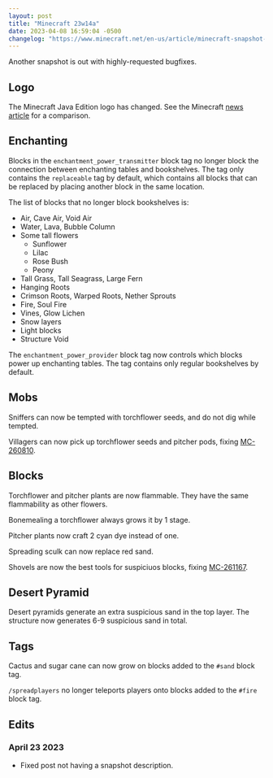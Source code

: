 ```yaml
---
layout: post
title: "Minecraft 23w14a"
date: 2023-04-08 16:59:04 -0500
changelog: "https://www.minecraft.net/en-us/article/minecraft-snapshot-23w14a"
---
```


Another snapshot is out with highly-requested bugfixes.

## Logo

The Minecraft Java Edition logo has changed. See the Minecraft [news article](https://www.minecraft.net/en-us/article/our-icons-are-changing) for a comparison.

## Enchanting

Blocks in the `enchantment_power_transmitter` block tag no longer block the connection between enchanting tables and bookshelves. The tag only contains the `replaceable` tag by default, which contains all blocks that can be replaced by placing another block in the same location.

The list of blocks that no longer block bookshelves is:

- Air, Cave Air, Void Air
- Water, Lava, Bubble Column
- Some tall flowers
  - Sunflower
  - Lilac
  - Rose Bush
  - Peony
- Tall Grass, Tall Seagrass, Large Fern
- Hanging Roots
- Crimson Roots, Warped Roots, Nether Sprouts
- Fire, Soul Fire
- Vines, Glow Lichen
- Snow layers
- Light blocks
- Structure Void

The `enchantment_power_provider` block tag now controls which blocks power up enchanting tables. The tag contains only regular bookshelves by default.

## Mobs

Sniffers can now be tempted with torchflower seeds, and do not dig while tempted.

Villagers can now pick up torchflower seeds and pitcher pods, fixing [MC-260810](https://bugs.mojang.com/browse/MC-260810).

## Blocks

Torchflower and pitcher plants are now flammable. They have the same flammability as other flowers.

Bonemealing a torchflower always grows it by 1 stage.

Pitcher plants now craft 2 cyan dye instead of one.

Spreading sculk can now replace red sand.

Shovels are now the best tools for suspiciuos blocks, fixing [MC-261167](https://bugs.mojang.com/browse/MC-261167).

## Desert Pyramid

Desert pyramids generate an extra suspicious sand in the top layer. The structure now generates 6-9 suspicious sand in total.

## Tags

Cactus and sugar cane can now grow on blocks added to the `#sand` block tag.

`/spreadplayers` no longer teleports players onto blocks added to the `#fire` block tag.

## Edits

### April 23 2023

- Fixed post not having a snapshot description.

